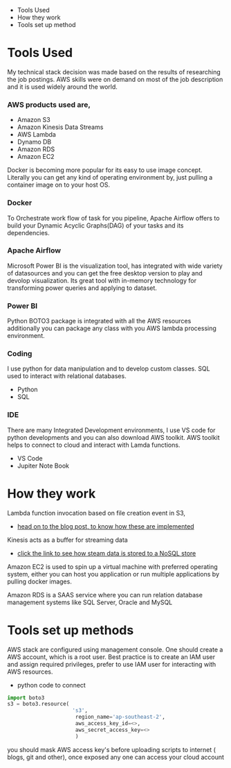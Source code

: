 * Tools Used
* How they work
* Tools set up method
# Tools Used

My technical stack decision was made based on the results of researching the job postings.  AWS skills were on demand on most of the job description and it is used widely around the world.
### AWS products used are,
* Amazon S3
* Amazon Kinesis Data Streams
* AWS Lambda
* Dynamo DB
* Amazon RDS
* Amazon EC2

Docker is becoming more popular for its easy to use image concept.  Literally you can get any kind of operating environment by, just pulling a container image on to your host OS.
### Docker

To Orchestrate work flow of task for you pipeline, Apache Airflow offers to build your Dynamic Acyclic Graphs(DAG) of your tasks and its dependencies.
### Apache Airflow

Microsoft Power BI is the visualization tool, has integrated with wide variety of datasources and you can get the free desktop version to play and devolop visualization.
Its great tool with in-memory technology for transforming power queries and applying to dataset.
### Power BI

Python BOTO3 package is integrated with all the AWS resources additionally you can package any class with you AWS lambda processing environment.
### Coding

I use python for data manipulation and to develop custom classes.
SQL used to interact with relational databases.

* Python
* SQL
### IDE

There are many Integrated Development environments, I use VS code for python developments and you can also download AWS toolkit.
AWS toolkit helps to connect to cloud and interact with Lamda functions.
* VS Code
* Jupiter Note Book

# How they work

Lambda function invocation based on file creation event in S3,
* [head on to the blog post, to know how these are implemented](https://www.teamdatascience.com/post/how-to-process-simple-data-stream-and-consume-with-lambda)

Kinesis acts as a buffer for streaming data
* [click the link to see how steam data is stored to a NoSQL store](https://www.teamdatascience.com/post/how-to-write-kinesis-data-stream-to-dynamodb)

Amazon EC2 is used to spin up a virtual machine with preferred operating system, either you can host you application or run multiple applications by pulling docker images.

Amazon RDS is a SAAS service where you can run relation database management systems like SQL Server, Oracle and MySQL

# Tools set up methods

AWS stack are configured using management console.
One should create a AWS account, which is a root user.
Best practice is to create an IAM user and assign required privileges, prefer to use IAM user for interacting with AWS resources.  

* python code to connect
```python
import boto3
s3 = boto3.resource(
                     's3',
                      region_name='ap-southeast-2',
                      aws_access_key_id=<>,
                      aws_secret_access_key=<>
                      )
```
<dl>
<dt> you should mask AWS access key's before uploading scripts to internet ( blogs, git and other), once exposed any one can access your cloud account </dt>
</dl>

